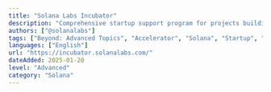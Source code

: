 ```yaml
---
title: "Solana Labs Incubator"
description: "Comprehensive startup support program for projects building on the Solana blockchain ecosystem"
authors: ["@solanalabs"]
tags: ["Beyond: Advanced Topics", "Accelerator", "Solana", "Startup", "Ecosystem"]
languages: ["English"]
url: "https://incubator.solanalabs.com/"
dateAdded: 2025-01-20
level: "Advanced"
category: "Solana"
---
```

